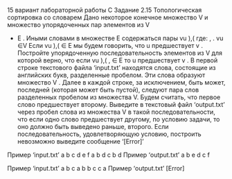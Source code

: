 15 вариант лабораторной работы С
Задание 2.15
Топологическая сортировка со словарем
Дано некоторое конечное множество V и множество упорядоченных пар элементов из V
- E . Иными словами в множестве E содержаться пары vu ),( где: , . vu ∈V Если vu ),( ∈ E
мы будем говорить, что u предшествует v . Постройте упорядоченную
последовательность элементов из V для которой верно, что если vu ),( , ∈ E то u
предшествует v .
В первой строке текстового файла ‘input.txt’ находятся слова, состоящие из английских
букв, разделенные пробелом. Эти слова образуют множество V . Далее в каждой строке,
за исключением, быть может, последней (которая может быть пустой), следуют пара слов
разделенных пробелом из множества V. Будем считать, что первое слово предшествует
второму. Выведите в текстовый файл ‘output.txt’ через пробел слова из множества V в
такой последовательности, что если одно слово предшествует другому, по условию
задачи, то оно должно быть выведено раньше, второго. Если последовательность,
удовлетворяющую условию, построить невозможно выведите сообщение ‘[Error]’

Пример ‘input.txt’ 
a b c d e f
a b
d c
b d
Пример ‘output.txt’
a b e d c f

Пример ‘input.txt’ 
a b c
a b
b c
c a
Пример ‘output.txt’
[Error]